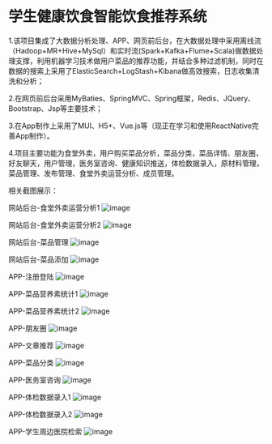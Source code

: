 # 学生健康饮食智能饮食推荐系统
1.该项目集成了大数据分析处理、APP、网页前后台，在大数据处理中采用离线流（Hadoop+MR+Hive+MySql）和实时流(Spark+Kafka+Flume+Scala)做数据处理支撑，利用机器学习技术做用户菜品的推荐功能，并结合多种过滤机制，同时在数据的搜索上采用了ElasticSearch+LogStash+Kibana做高效搜索，日志收集清洗和分析；

2.在网页前后台采用MyBaties、SpringMVC、Spring框架，Redis、JQuery、Bootstrap、Jsp等主要技术；

3.在App制作上采用了MUI、H5+、Vue.js等（现正在学习和使用ReactNative完善App制作）。

4.项目主要功能为食堂外卖，用户购买菜品分析，菜品分类，菜品详情、朋友圈，好友聊天，用户管理，医务室咨询、健康知识推送，体检数据录入，原材料管理，菜品管理、发布管理、食堂外卖运营分析、成员管理。

相关截图展示：

网站后台-食堂外卖运营分析1
![image](https://github.com/jinqiwen/stuIntEat/blob/master/picture/web%20(1).png)

网站后台-食堂外卖运营分析2
![image](https://github.com/jinqiwen/stuIntEat/blob/master/picture/web%20(6).png)

网站后台-菜品管理
![image](https://github.com/jinqiwen/stuIntEat/blob/master/picture/web2.png)

网站后台-菜品添加
![image](https://github.com/jinqiwen/stuIntEat/blob/master/picture/web3.png)

APP-注册登陆
![image](https://github.com/jinqiwen/stuIntEat/blob/master/apptupian/app%20(14).jpg)

APP-菜品营养素统计1
![image](https://github.com/jinqiwen/stuIntEat/blob/master/apptupian/app%20(8).png)

APP-菜品营养素统计2
![image](https://github.com/jinqiwen/stuIntEat/blob/master/apptupian/app%20(3).png)

APP-朋友圈
![image](https://github.com/jinqiwen/stuIntEat/blob/master/apptupian/app%20(20).png)

APP-文章推荐
![image](https://github.com/jinqiwen/stuIntEat/blob/master/apptupian/app%20(23).png)

APP-菜品分类
![image](https://github.com/jinqiwen/stuIntEat/blob/master/apptupian/app%20(31).jpg)

APP-医务室咨询
![image](https://github.com/jinqiwen/stuIntEat/blob/master/apptupian/app%20(1).jpg)

APP-体检数据录入1
![image](https://github.com/jinqiwen/stuIntEat/blob/master/apptupian/app%20(43).jpg)

APP-体检数据录入2
![image](https://github.com/jinqiwen/stuIntEat/blob/master/apptupian/app%20(44).jpg)

APP-学生周边医院检索
![image](https://github.com/jinqiwen/stuIntEat/blob/master/apptupian/app%20(35).jpg)






